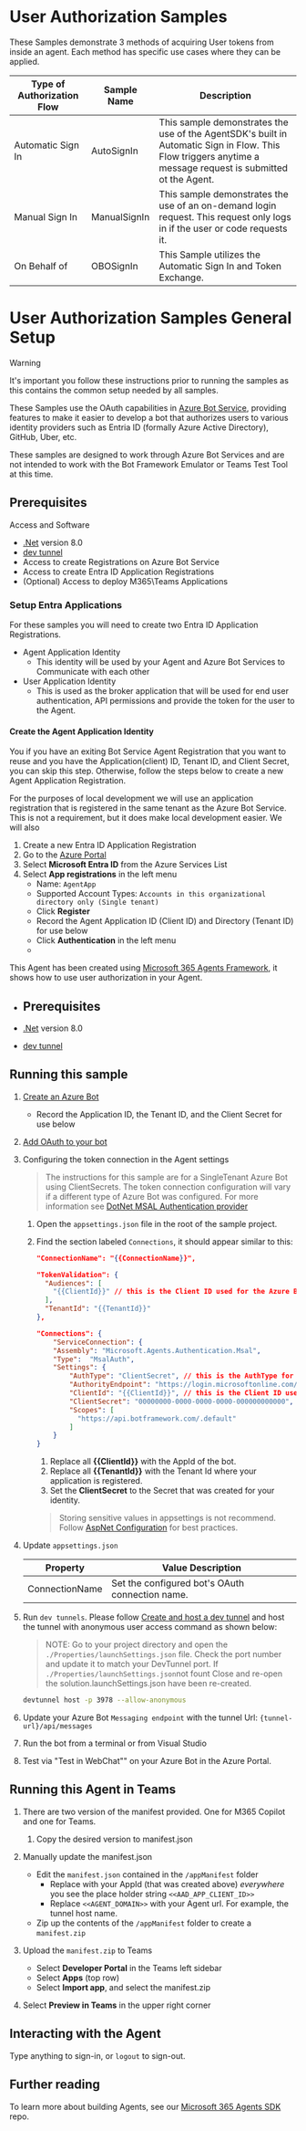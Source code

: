 ﻿# User Authorization Samples

These Samples demonstrate 3 methods of acquiring User tokens from inside an agent.  Each method has specific use cases where they can be applied.

| Type of Authorization Flow | Sample Name | Description
|----------------------------|-------------|----------------------------------------------------
| Automatic Sign In| AutoSignIn | This sample demonstrates the use of the AgentSDK's built in Automatic Sign in Flow.  This Flow triggers anytime a message request is submitted ot the Agent.
| Manual Sign In| ManualSignIn | This sample demonstrates the use of an on-demand login request. This request only logs in if the user or code requests it.
| On Behalf of| OBOSignIn | This Sample utilizes the Automatic Sign In and Token Exchange.

# User Authorization Samples General Setup

>[!Warning]
> It's important you follow these instructions prior to running the samples as this contains the common setup needed by all samples.

These Samples use the OAuth capabilities in [Azure Bot Service](https://docs.botframework.com), providing features to make it easier to develop a bot that authorizes users to various identity providers such as Entria ID (formally Azure Active Directory), GitHub, Uber, etc.

These samples are designed to work through Azure Bot Services and are not intended to work with the Bot Framework Emulator or Teams Test Tool at this time.
## Prerequisites

Access and Software
- [.Net](https://dotnet.microsoft.com/en-us/download/dotnet/8.0) version 8.0
- [dev tunnel](https://learn.microsoft.com/en-us/azure/developer/dev-tunnels/get-started?tabs=windows)
- Access to create Registrations on Azure Bot Service
- Access to create Entra ID Application Registrations
- (Optional) Access to deploy M365\Teams Applications

### Setup Entra Applications 

For these samples you will need to create two Entra ID Application Registrations.  
- Agent Application Identity
  - This identity will be used by your Agent and Azure Bot Services to Communicate with each other
- User Application Identity
  - This is used as the broker application that will be used for end user authentication, API permissions and provide the token for the user to the Agent.

#### Create the Agent Application Identity

You if you have an exiting Bot Service Agent Registration that you want to reuse and you have the Application(client) ID, Tenant ID, and Client Secret, you can skip this step.  Otherwise, follow the steps below to create a new Agent Application Registration.

For the purposes of local development we will use an application registration that is registered in the same tenant as the Azure Bot Service.  This is not a requirement, but it does make local development easier. We will also 
1. Create a new Entra ID Application Registration
1. Go to the [Azure Portal](https://portal.azure.com)
1. Select **Microsoft Entra ID** from the Azure Services List
1. Select **App registrations** in the left menu
   - Name: `AgentApp`
   - Supported Account Types: `Accounts in this organizational directory only (Single tenant)`
   - Click **Register**
   - Record the Agent Application ID (Client ID) and Directory (Tenant ID) for use below
   - Click **Authentication** in the left menu
   - 

This Agent has been created using [Microsoft 365 Agents Framework](https://github.com/microsoft/agents-for-net), it shows how to use user authorization in your Agent.


- ## Prerequisites

-  [.Net](https://dotnet.microsoft.com/en-us/download/dotnet/8.0) version 8.0
-  [dev tunnel](https://learn.microsoft.com/en-us/azure/developer/dev-tunnels/get-started?tabs=windows)

## Running this sample

1. [Create an Azure Bot](https://aka.ms/AgentsSDK-CreateBot)
   - Record the Application ID, the Tenant ID, and the Client Secret for use below

1. [Add OAuth to your bot](https://aka.ms/AgentsSDK-AddAuth)

1. Configuring the token connection in the Agent settings
   > The instructions for this sample are for a SingleTenant Azure Bot using ClientSecrets.  The token connection configuration will vary if a different type of Azure Bot was configured.  For more information see [DotNet MSAL Authentication provider](https://aka.ms/AgentsSDK-DotNetMSALAuth)

   1. Open the `appsettings.json` file in the root of the sample project.

   1. Find the section labeled `Connections`,  it should appear similar to this:

      ```json
      "ConnectionName": "{{ConnectionName}}",
   
      "TokenValidation": {
        "Audiences": [
          "{{ClientId}}" // this is the Client ID used for the Azure Bot
        ],
        "TenantId": "{{TenantId}}"
      },

      "Connections": {
          "ServiceConnection": {
          "Assembly": "Microsoft.Agents.Authentication.Msal",
          "Type":  "MsalAuth",
          "Settings": {
              "AuthType": "ClientSecret", // this is the AuthType for the connection, valid values can be found in Microsoft.Agents.Authentication.Msal.Model.AuthTypes.  The default is ClientSecret.
              "AuthorityEndpoint": "https://login.microsoftonline.com/{{TenantId}}",
              "ClientId": "{{ClientId}}", // this is the Client ID used for the connection.
              "ClientSecret": "00000000-0000-0000-0000-000000000000", // this is the Client Secret used for the connection.
              "Scopes": [
                "https://api.botframework.com/.default"
              ]
          }
      }
      ```

      1. Replace all **{{ClientId}}** with the AppId of the bot.
      1. Replace all **{{TenantId}}** with the Tenant Id where your application is registered.
      1. Set the **ClientSecret** to the Secret that was created for your identity.
      
      > Storing sensitive values in appsettings is not recommend.  Follow [AspNet Configuration](https://learn.microsoft.com/en-us/aspnet/core/fundamentals/configuration/?view=aspnetcore-9.0) for best practices.

1. Update `appsettings.json` 

   | Property             | Value Description     | 
   |----------------------|-----------|
   | ConnectionName       | Set the configured bot's OAuth connection name.      |
    
1. Run `dev tunnels`. Please follow [Create and host a dev tunnel](https://learn.microsoft.com/en-us/azure/developer/dev-tunnels/get-started?tabs=windows) and host the tunnel with anonymous user access command as shown below:
   > NOTE: Go to your project directory and open the `./Properties/launchSettings.json` file. Check the port number and update it to match your DevTunnel port. If `./Properties/launchSettings.json`not fount Close and re-open the solution.launchSettings.json have been re-created.

   ```bash
   devtunnel host -p 3978 --allow-anonymous
   ```

1. Update your Azure Bot ``Messaging endpoint`` with the tunnel Url:  `{tunnel-url}/api/messages`

1. Run the bot from a terminal or from Visual Studio

1. Test via "Test in WebChat"" on your Azure Bot in the Azure Portal.

## Running this Agent in Teams

1. There are two version of the manifest provided.  One for M365 Copilot and one for Teams.
   1. Copy the desired version to manifest.json
1. Manually update the manifest.json
   - Edit the `manifest.json` contained in the `/appManifest` folder
     - Replace with your AppId (that was created above) *everywhere* you see the place holder string `<<AAD_APP_CLIENT_ID>>`
     - Replace `<<AGENT_DOMAIN>>` with your Agent url.  For example, the tunnel host name.
   - Zip up the contents of the `/appManifest` folder to create a `manifest.zip`
1. Upload the `manifest.zip` to Teams
   - Select **Developer Portal** in the Teams left sidebar
   - Select **Apps** (top row)
   - Select **Import app**, and select the manifest.zip

1. Select **Preview in Teams** in the upper right corner

## Interacting with the Agent

Type anything to sign-in, or `logout` to sign-out.  

## Further reading
To learn more about building Agents, see our [Microsoft 365 Agents SDK](https://github.com/microsoft/agents) repo.

